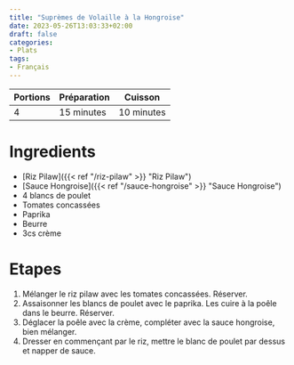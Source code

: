 ```yaml
---
title: "Suprèmes de Volaille à la Hongroise"
date: 2023-05-26T13:03:33+02:00
draft: false
categories:
- Plats
tags:
- Français
---
```


| Portions | Préparation | Cuisson    |
|----------|-------------|------------|
| 4        | 15 minutes  | 10 minutes |

# Ingredients

- [Riz Pilaw]({{< ref "/riz-pilaw" >}} "Riz Pilaw")
- [Sauce Hongroise]({{< ref "/sauce-hongroise" >}} "Sauce Hongroise")
- 4 blancs de poulet
- Tomates concassées
- Paprika
- Beurre
- 3cs crème

# Etapes

1) Mélanger le riz pilaw avec les tomates concassées. Réserver.
2) Assaisonner les blancs de poulet avec le paprika. Les cuire à la poêle dans le beurre. Réserver.
3) Déglacer la poêle avec la crème, compléter avec la sauce hongroise, bien mélanger.
4) Dresser en commençant par le riz, mettre le blanc de poulet par dessus et napper de sauce.